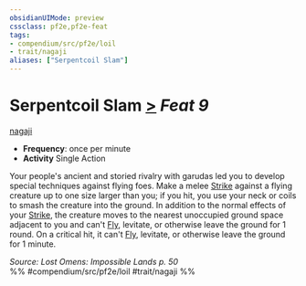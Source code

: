 ```yaml
---
obsidianUIMode: preview
cssclass: pf2e,pf2e-feat
tags:
- compendium/src/pf2e/loil
- trait/nagaji
aliases: ["Serpentcoil Slam"]
---
```

# Serpentcoil Slam  [>](/rules/core-rulebook/chapter-9-playing-the-game.md#Actions "Single Action") *Feat 9*  
[nagaji](/rules/traits/nagaji-loil.md)  

- **Frequency**: once per minute
- **Activity** Single Action

Your people's ancient and storied rivalry with garudas led you to develop special techniques against flying foes. Make a melee [Strike](/rules/actions/strike.md) against a flying creature up to one size larger than you; if you hit, you use your neck or coils to smash the creature into the ground. In addition to the normal effects of your [Strike](/rules/actions/strike.md), the creature moves to the nearest unoccupied ground space adjacent to you and can't [Fly](/rules/actions/fly.md), levitate, or otherwise leave the ground for 1 round. On a critical hit, it can't [Fly](/rules/actions/fly.md), levitate, or otherwise leave the ground for 1 minute.

*Source: Lost Omens: Impossible Lands p. 50*  
%% #compendium/src/pf2e/loil #trait/nagaji %%